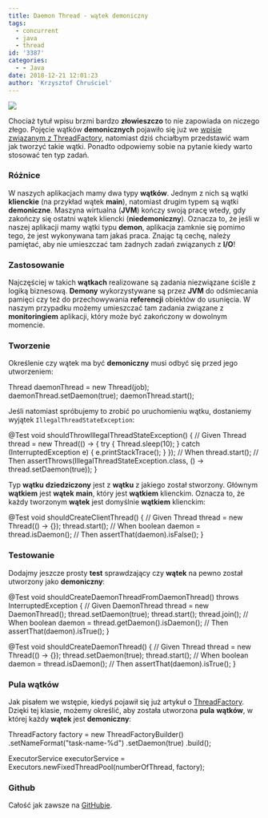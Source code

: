 ```yaml
---
title: Daemon Thread - wątek demoniczny
tags:
  - concurrent
  - java
  - thread
id: '3387'
categories:
  - - Java
date: 2018-12-21 12:01:23
author: 'Krzysztof Chruściel'
---
```


![](http://codecouple.pl/wp-content/uploads/2017/02/java-logo.png)

Chociaż tytuł wpisu brzmi bardzo **złowieszczo** to nie zapowiada on niczego złego. Pojęcie wątków **demonicznych** pojawiło się już we [wpisie związanym z ThreadFactory](http://codecouple.pl/2018/03/31/threadfactory-czyli-pool-n-thread-m/), natomiast dziś chciałbym przedstawić wam jak tworzyć takie wątki. Ponadto odpowiemy sobie na pytanie kiedy warto stosować ten typ zadań.
<!-- more -->
### Różnice

W naszych aplikacjach mamy dwa typy **wątków**. Jednym z nich są wątki **klienckie** (na przykład wątek **main**), natomiast drugim typem są wątki **demoniczne**. Maszyna wirtualna (**JVM**) kończy swoją pracę wtedy, gdy zakończy się ostatni wątek kliencki (**niedemoniczny**). Oznacza to, że jeśli w naszej aplikacji mamy wątki typu **demon**, aplikacja zamknie się pomimo tego, że jest wykonywana tam jakaś praca. Znając tą cechę, należy pamiętać, aby nie umieszczać tam żadnych zadań związanych z **I/O**!

### Zastosowanie

Najczęściej w takich **wątkach** realizowane są zadania niezwiązane ściśle z logiką biznesową. **Demony** wykorzystywane są przez **JVM** do odśmiecania pamięci czy też do przechowywania **referencji** obiektów do usunięcia. W naszym przypadku możemy umieszczać tam zadania związane z **monitoringiem** aplikacji, który może być zakończony w dowolnym momencie.

### Tworzenie

Określenie czy wątek ma być **demoniczny** musi odbyć się przed jego utworzeniem:

Thread daemonThread = new Thread(job);
daemonThread.setDaemon(true);
daemonThread.start();

Jeśli natomiast spróbujemy to zrobić po uruchomieniu wątku, dostaniemy wyjątek `IllegalThreadStateException`:

@Test
void shouldThrowIllegalThreadStateException() {
    // Given
    Thread thread = new Thread(() -> {
        try {
            Thread.sleep(10);
        } catch (InterruptedException e) {
            e.printStackTrace();
        }
    });
    // When
    thread.start();
    // Then
    assertThrows(IllegalThreadStateException.class, () -> thread.setDaemon(true));
}

Typ **wątku** **dziedziczony** jest z **wątku** z jakiego został stworzony. Głównym **wątkiem** jest **wątek** **main**, który jest **wątkiem** klienckim. Oznacza to, że każdy tworzonym **wątek** jest domyślnie **wątkiem** klienckim:

@Test
void shouldCreateClientThread() {
    // Given
    Thread thread = new Thread(() -> {});
    thread.start();
    // When
    boolean daemon = thread.isDaemon();
    // Then
    assertThat(daemon).isFalse();
}

### Testowanie

Dodajmy jeszcze prosty **test** sprawdzający czy **wątek** na pewno został utworzony jako **demoniczny**:

@Test
void shouldCreateDaemonThreadFromDaemonThread() throws InterruptedException {
    // Given
    DaemonThread thread = new DaemonThread();
    thread.setDaemon(true);
    thread.start();
    thread.join();
    // When
    boolean daemon = thread.getDaemon().isDaemon();
    // Then
    assertThat(daemon).isTrue();
}

@Test
void shouldCreateDaemonThread() {
    // Given
    Thread thread = new Thread(() -> {});
    thread.setDaemon(true);
    thread.start();
    // When
    boolean daemon = thread.isDaemon();
    // Then
    assertThat(daemon).isTrue();
}

### Pula wątków

Jak pisałem we wstępie, kiedyś pojawił się już artykuł o [ThreadFactory](http://codecouple.pl/2018/03/31/threadfactory-czyli-pool-n-thread-m/). Dzięki tej klasie, możemy określić, aby została utworzona **pula** **wątków**, w której każdy **wątek** jest **demoniczny**:

ThreadFactory factory = new ThreadFactoryBuilder()
        .setNameFormat("task-name-%d")
        .setDaemon(true)
        .build();

ExecutorService executorService = Executors.newFixedThreadPool(numberOfThread, factory);

### Github

Całość jak zawsze na [GitHubie](https://github.com/kchrusciel/CodeCouple/tree/master/DaemonThread).